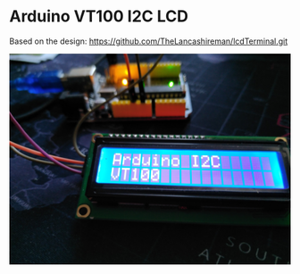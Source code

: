 # Arduino VT100 I2C LCD

Based on the design:
https://github.com/TheLancashireman/lcdTerminal.git

![pcb](VT100.jpg)<br><br>

